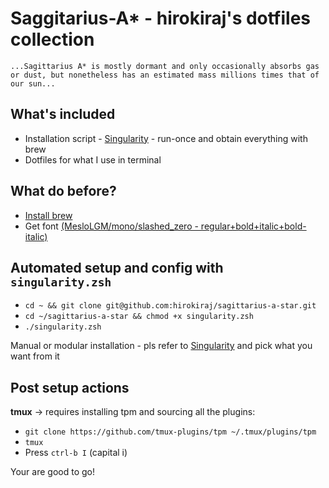 # Saggitarius-A* - hirokiraj's dotfiles collection
```...Sagittarius A* is mostly dormant and only occasionally absorbs gas or dust, but nonetheless has an estimated mass millions times that of our sun...```

## What's included
- Installation script - [Singularity](singularity.zsh) - run-once and obtain everything with brew
- Dotfiles for what I use in terminal

## What do before?
- [Install brew](https://brew.sh/)
- Get font [(MesloLGM/mono/slashed_zero - regular+bold+italic+bold-italic)](https://github.com/ryanoasis/nerd-fonts/releases/download/v3.2.1/Meslo.zip)

## Automated setup and config with `singularity.zsh`
- `cd ~ && git clone git@github.com:hirokiraj/sagittarius-a-star.git`
- `cd ~/sagittarius-a-star && chmod +x singularity.zsh`
- `./singularity.zsh`

Manual or modular installation - pls refer to [Singularity](singularity.zsh) and pick what you want from it

## Post setup actions
**tmux** -> requires installing tpm and sourcing all the plugins:

- `git clone https://github.com/tmux-plugins/tpm ~/.tmux/plugins/tpm`
- `tmux` 
- Press `ctrl-b I` (capital i)

Your are good to go!

